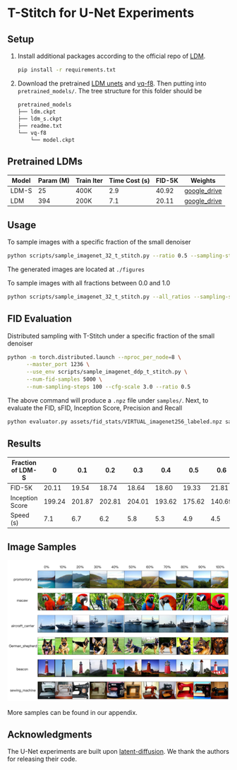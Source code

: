 # T-Stitch for U-Net Experiments


## Setup

1. Install additional packages according to the official repo of [LDM](https://github.com/CompVis/latent-diffusion).

   ```bash
   pip install -r requirements.txt
   ```

2. Download the pretrained [LDM unets](https://drive.google.com/drive/folders/1zM3W1uVvGEgEyve7oMPgRaXHs06O6mjJ?usp=sharing) and [vq-f8](https://ommer-lab.com/files/latent-diffusion/vq-f8.zip). Then putting into `pretrained_models/`. The tree structure for this folder should be 
   
   ```
   pretrained_models
   ├── ldm.ckpt
   ├── ldm_s.ckpt
   ├── readme.txt
   └── vq-f8
       └── model.ckpt
   ```

## Pretrained LDMs

| Model | Param (M) | Train Iter | Time Cost (s) | FID-5K | Weights                                                      |
| ----- | --------- | ---------- | ------------- | ------ | ------------------------------------------------------------ |
| LDM-S | 25        | 400K       | 2.9           | 40.92  | [google_drive](https://drive.google.com/file/d/1HgKfkIHr14O8HjIf-RCw8cLEdsbn2h9h/view?usp=sharing) |
| LDM   | 394       | 200K       | 7.1           | 20.11  | [google_drive](https://drive.google.com/file/d/1YRnLZuR8xIS9GgtU7a_sTTH5G2KkJk7s/view?usp=sharing) |

## Usage

To sample images with a specific fraction of the small denoiser

```bash
python scripts/sample_imagenet_32_t_stitch.py --ratio 0.5 --sampling-steps 100 --cfg-scale 3.0
```

The generated images are located at `./figures`

To sample images with all fractions between 0.0 and 1.0

```bash
python scripts/sample_imagenet_32_t_stitch.py --all_ratios --sampling-steps 100 --cfg-scale 3.0
```

## FID Evaluation

Distributed sampling with T-Stitch under a specific fraction of the small denoiser

```bash
python -m torch.distributed.launch --nproc_per_node=8 \
      --master_port 1236 \
      --use_env scripts/sample_imagenet_ddp_t_stitch.py \
      --num-fid-samples 5000 \
      --num-sampling-steps 100 --cfg-scale 3.0 --ratio 0.5
```

The above command will produce a `.npz` file under `samples/`. Next, to evaluate the FID, sFID, Inception Score, Precision and Recall

```bash
python evaluator.py assets/fid_stats/VIRTUAL_imagenet256_labeled.npz samples/[file_name].npz
```



## Results

| Fraction of LDM-S | 0      | 0.1    | 0.2    | 0.3    | 0.4    | 0.5    | 0.6    | 0.7    | 0.8   | 0.9   | 1     |
| ----------------- | ------ | ------ | ------ | ------ | ------ | ------ | ------ | ------ | ----- | ----- | ----- |
| FID-5K            | 20.11  | 19.54  | 18.74  | 18.64  | 18.60  | 19.33  | 21.81  | 26.03  | 30.41 | 35.24 | 40.92 |
| Inception Score   | 199.24 | 201.87 | 202.81 | 204.01 | 193.62 | 175.62 | 140.69 | 110.81 | 90.24 | 70.91 | 54.41 |
| Speed (s)         | 7.1    | 6.7    | 6.2    | 5.8    | 5.3    | 4.9    | 4.5    | 4.1    | 3.6   | 3.1   | 2.9   |



## Image Samples

![image-20231011222511209](../.github/image-20231011222511209.png)

More samples can be found in our appendix.



## Acknowledgments

The U-Net experiments are built upon [latent-diffusion](https://github.com/CompVis/latent-diffusion). We thank the authors for releasing their code.